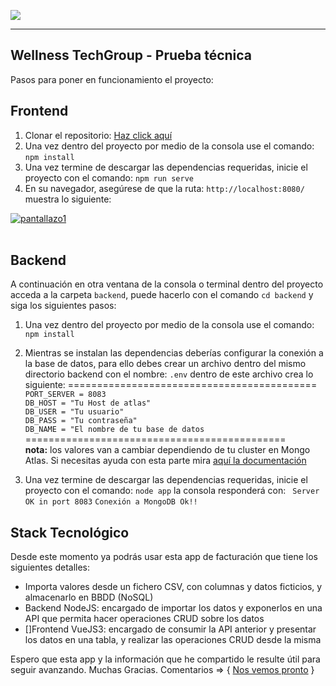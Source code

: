 ![](https://cdn-images-1.medium.com/fit/t/1600/480/1*4izVrbT8LE14PeLaBg9vjA.png)


----------
## Wellness TechGroup - Prueba técnica

Pasos para poner en funcionamiento el proyecto:

 ## **Frontend**
1. Clonar el repositorio: [Haz click aquí](https://github.com/DesarrolloWebSeven/wellness.git)
2. Una vez dentro del proyecto por medio de la consola use el comando: `npm install`
3. Una vez termine de descargar las dependencias requeridas, inicie el proyecto con el comando: `npm run serve`
4. En su navegador, asegúrese de que la ruta: `http://localhost:8080/` muestra lo siguiente:

<a href="#"><img src="https://i.ibb.co/N3cJ4ZW/pantallazo1.png" alt="pantallazo1" border="0"></a><br /><a target='_blank' href='https://imgbb.com/'></a><br />

## **Backend**
A continuación en otra ventana de la consola o terminal dentro del proyecto acceda a la carpeta `backend`, puede hacerlo con el comando `cd backend` y siga los siguientes pasos:

1. Una vez dentro del proyecto por medio de la consola use el comando: `npm install`
2. Mientras se instalan las dependencias deberías configurar la conexión a la base de datos, para ello debes crear un archivo dentro del mismo directorio backend con el nombre: `.env` dentro de este archivo crea lo siguiente:
===========================================<br>
`PORT_SERVER = 8083` <br>
`DB_HOST = "Tu Host de atlas"`<br>
`DB_USER = "Tu usuario"`<br>
`DB_PASS = "Tu contraseña"`<br>
`DB_NAME = "El nombre de tu base de datos`<br>
=============================================<br>
**nota:** los valores van a cambiar dependiendo de tu cluster en Mongo Atlas. Si necesitas ayuda con esta parte mira [aquí la documentación](https://docs.atlas.mongodb.com/driver-connection/)

3. Una vez termine de descargar las dependencias requeridas, inicie el proyecto con el comando: `node app` la consola responderá con: 
` Server OK in port 8083` 
`Conexión a MongoDB Ok!!`

## **Stack Tecnológico**
Desde este momento ya podrás usar esta app de facturación que tiene los siguientes detalles:

-	Importa valores desde un fichero CSV, con columnas y datos ficticios, y almacenarlo en BBDD (NoSQL)
- Backend NodeJS: encargado de importar los datos y exponerlos en una API que permita hacer operaciones CRUD sobre los datos
- []Frontend VueJS3: encargado de consumir la API anterior y presentar los datos en una tabla, y realizar las operaciones CRUD desde la misma


Espero que esta app y la información que he compartido le resulte útil para seguir avanzando.
Muchas Gracias.
Comentarios => { [Nos vemos pronto](https://www.linkedin.com/in/victorbonillac/) } 

